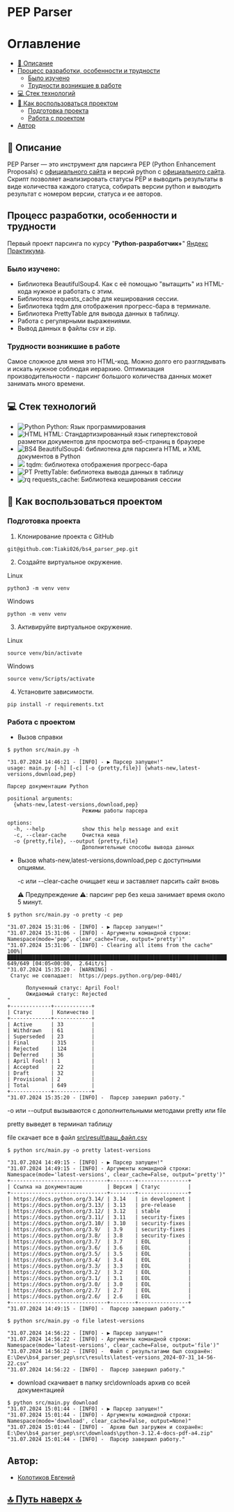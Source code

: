 # PEP Parser

# Оглавление
- [:page_with_curl: Описание](https://github.com/Tiaki026/bs4_parser_pep#page_with_curl-описание)
- [Процесс разработки, особенности и трудности](https://github.com/Tiaki026/bs4_parser_pep#процесс-разработки-особенности-и-трудности)
  - [Было изучено](https://github.com/Tiaki026/bs4_parser_pep#было-изучено)
  - [Трудности возникшие в работе](https://github.com/Tiaki026/bs4_parser_pep#трудности-возникшие-в-работе)
- [:computer: Стек технологий](https://github.com/Tiaki026/bs4_parser_pep#computer-стек-технологий)
- [:page_with_curl: Как воспользоваться проектом](https://github.com/Tiaki026/bs4_parser_pep#page_with_curl-как-воспользоваться-проектом)
  - [Подготовка проекта](https://github.com/Tiaki026/bs4_parser_pep#подготовка-проекта)
  - [Работа с проектом](https://github.com/Tiaki026/bs4_parser_pep?tab=readme-ov-file#работа-с-проектом)
- [Автор](https://github.com/Tiaki026/bs4_parser_pep#автор)

## :page_with_curl: Описание
PEP Parser — это инструмент для парсинга PEP (Python Enhancement Proposals) с [официального сайта](https://peps.python.org/) и версий python c [официального сайта](https://docs.python.org/3/). Скрипт позволяет анализировать статусы PEP и выводить результаты в виде количества каждого статуса, собирать версии python и выводить результат с номером версии, статуса и ее авторов.

## Процесс разработки, особенности и трудности
Первый проект парсинга по курсу "**Python-разработчик+**" [Яндекс Практикума](https://github.com/yandex-praktikum).
### Было изучено:
- Библиотека BeautifulSoup4. Как с её помощью "вытащить" из HTML-кода нужное и работать с этим.
- Библиотека requests_cache для кеширования сессии.
- Библиотека tqdm для отображения прогресс-бара в терминале.
- Библиотека PrettyTable для вывода данных в таблицу.
- Работа с регулярными выражениями.
- Вывод данных в файлы csv и zip.

### Трудности возникшие в работе
Самое сложное для меня это HTML-код. Можно долго его разглядывать и искать нужное соблюдая иерархию. 
Оптимизация производительности - парсинг большого количества данных может занимать много времени.

## :computer: Стек технологий
- ![Python](https://img.shields.io/badge/python-3670A0?style=for-the-badge&logo=python&logoColor=ffdd54) Python: Язык программирования
- ![HTML](https://img.shields.io/badge/HTML5-E34F26?style=for-the-badge&logo=html5&logoColor=white) HTML: Стандартизированный язык гипертекстовой разметки документов для просмотра веб-страниц в браузере
- ![BS4](https://camo.githubusercontent.com/8a2aab0d5a7f5ce7d12bbb8f908e7786bcad6c7dd255bdc6aa5fe667f61ae625/68747470733a2f2f696d672e736869656c64732e696f2f62616467652f2d42656175746966756c536f7570342d3436343634363f7374796c653d666c6174266c6f676f3d42656175746966756c536f757034266c6f676f436f6c6f723d66666666666626636f6c6f723d303433413642) BeautifulSoup4: библиотека для парсинга HTML и XML документов в Python
- ![](https://camo.githubusercontent.com/743f11984a5735008002ac2d2b146517e0b53a5788c4f07b0291ef5883ae9f34/68747470733a2f2f696d672e736869656c64732e696f2f6769746875622f616374696f6e732f776f726b666c6f772f7374617475732f7471646d2f7471646d2f746573742e796d6c3f6272616e63683d6d6173746572266c6162656c3d7471646d266c6f676f3d476974487562) tqdm: библиотека отображения прогресс-бара
- ![PT](https://camo.githubusercontent.com/fd87112e437d5861ab358398eefda2c12a17dd29154d0a4ec888e4da4cc31ffa/68747470733a2f2f696d672e736869656c64732e696f2f62616467652f2d5072657474797461626c652d3436343634363f7374796c653d666c6174266c6f676f3d5072657474797461626c65266c6f676f436f6c6f723d66666666666626636f6c6f723d303433413642) PrettyTable:  библиотека вывода данных в таблицу
- ![rq](https://camo.githubusercontent.com/25c089f154cd5dd784ac64a1e48848c86304eba36c90eb7d6f3dd89765e5ecb3/68747470733a2f2f696d672e736869656c64732e696f2f62616467652f52657175657374732d322e32372d333737364142) requests_cache: Библиотека кеширования сессии


## :page_with_curl: Как воспользоваться проектом
### Подготовка проекта
1. Клонирование проекта с GitHub
```
git@github.com:Tiaki026/bs4_parser_pep.git
```
2.	Создайте виртуальное окружение.

Linux
```
python3 -m venv venv
```
Windows
```
python -m venv venv
```
3.	Активируйте виртуальное окружение.

Linux
```
source venv/bin/activate
```
Windows
```
source venv/Scripts/activate
```
4.	Установите зависимости.
```
pip install -r requirements.txt
```
### Работа с проектом
- Вызов справки
```
$ python src/main.py -h

"31.07.2024 14:46:21 - [INFO] - ▶ Парсер запущен!"
usage: main.py [-h] [-c] [-o {pretty,file}] {whats-new,latest-versions,download,pep}

Парсер документации Python

positional arguments:
  {whats-new,latest-versions,download,pep}
                        Режимы работы парсера

options:
  -h, --help            show this help message and exit
  -c, --clear-cache     Очистка кеша
  -o {pretty,file}, --output {pretty,file}
                        Дополнительные способы вывода данных
```
- Вызов whats-new,latest-versions,download,pep c доступными опциями.

  -с или --clear-cache очищает кеш и заставляет парсить сайт вновь
  
  :warning: Предупреждение :warning:: парсинг pep без кеша занимает время около 5 минут.
```
$ python src/main.py -o pretty -c pep

"31.07.2024 15:31:06 - [INFO] - ▶ Парсер запущен!"
"31.07.2024 15:31:06 - [INFO] - Аргументы командной строки: Namespace(mode='pep', clear_cache=True, output='pretty')"
"31.07.2024 15:31:06 - [INFO] - Clearing all items from the cache"
100%|███████████████████████████████████████████████████████████████████████████████████████████████████| 649/649 [04:05<00:00,  2.64it/s]
"31.07.2024 15:35:20 - [WARNING] -
 Статус не совпадает:  https://peps.python.org/pep-0401/

      Полученный статус: April Fool!
      Ожидаемый статус: Rejected
"
+-------------+------------+
| Статус      | Количество |
+-------------+------------+
| Active      | 33         |
| Withdrawn   | 61         |
| Superseded  | 23         |
| Final       | 315        |
| Rejected    | 124        |
| Deferred    | 36         |
| April Fool! | 1          |
| Accepted    | 22         |
| Draft       | 32         |
| Provisional | 2          |
| Total       | 649        |
+-------------+------------+
"31.07.2024 15:35:20 - [INFO] -  Парсер завершил работу."
```

  -o или --output вызываются с дополнительными методами pretty или file
  
  pretty выведет в терминал таблицу
  
  file скачает все в файл [src\result\ваш_файл.csv](https://github.com/Tiaki026/bs4_parser_pep/tree/master/src/results)
```
$ python src/main.py -o pretty latest-versions

"31.07.2024 14:49:15 - [INFO] - ▶ Парсер запущен!"
"31.07.2024 14:49:15 - [INFO] - Аргументы командной строки: Namespace(mode='latest-versions', clear_cache=False, output='pretty')"
+-------------------------------+--------+----------------+
| Ссылка на документацию        | Версия | Статус         |
+-------------------------------+--------+----------------+
| https://docs.python.org/3.14/ | 3.14   | in development |
| https://docs.python.org/3.13/ | 3.13   | pre-release    |
| https://docs.python.org/3.12/ | 3.12   | stable         |
| https://docs.python.org/3.11/ | 3.11   | security-fixes |
| https://docs.python.org/3.10/ | 3.10   | security-fixes |
| https://docs.python.org/3.9/  | 3.9    | security-fixes |
| https://docs.python.org/3.8/  | 3.8    | security-fixes |
| https://docs.python.org/3.7/  | 3.7    | EOL            |
| https://docs.python.org/3.6/  | 3.6    | EOL            |
| https://docs.python.org/3.5/  | 3.5    | EOL            |
| https://docs.python.org/3.4/  | 3.4    | EOL            |
| https://docs.python.org/3.3/  | 3.3    | EOL            |
| https://docs.python.org/3.2/  | 3.2    | EOL            |
| https://docs.python.org/3.1/  | 3.1    | EOL            |
| https://docs.python.org/3.0/  | 3.0    | EOL            |
| https://docs.python.org/2.7/  | 2.7    | EOL            |
| https://docs.python.org/2.6/  | 2.6    | EOL            |
+-------------------------------+--------+----------------+
"31.07.2024 14:49:15 - [INFO] -  Парсер завершил работу."
```
```
$ python src/main.py -o file latest-versions

"31.07.2024 14:56:22 - [INFO] - ▶ Парсер запущен!"
"31.07.2024 14:56:22 - [INFO] - Аргументы командной строки: Namespace(mode='latest-versions', clear_cache=False, output='file')"
"31.07.2024 14:56:22 - [INFO] -  Файл с результатами был сохранён: E:\Dev\bs4_parser_pep\src\results\latest-versions_2024-07-31_14-56-22.csv"
"31.07.2024 14:56:22 - [INFO] -  Парсер завершил работу."
```
- download скачивает в папку src\downloads архив со всей документацией
```
$ python src/main.py download
"31.07.2024 15:01:44 - [INFO] - ▶ Парсер запущен!"
"31.07.2024 15:01:44 - [INFO] - Аргументы командной строки: Namespace(mode='download', clear_cache=False, output=None)"
"31.07.2024 15:01:44 - [INFO] -  Архив был загружен и сохранён: E:\Dev\bs4_parser_pep\src\downloads\python-3.12.4-docs-pdf-a4.zip"
"31.07.2024 15:01:44 - [INFO] -  Парсер завершил работу."
```

## Автор:
  - [Колотиков Евгений](https://github.com/Tiaki026)
## 


  ## [:top: Путь наверх :top:](https://github.com/Tiaki026/bs4_parser_pep?tab=readme-ov-file#pep-parser)
